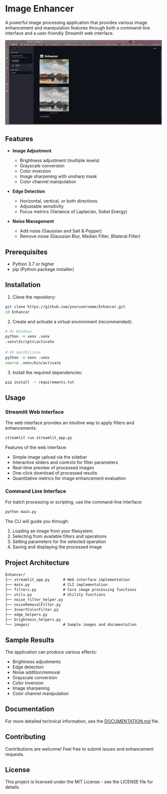 # Image Enhancer

A powerful image processing application that provides various image enhancement and manipulation features through both a command-line interface and a user-friendly Streamlit web interface.

![Streamlit Interface](images/streamlit.png)

## Features

- **Image Adjustment**
  - Brightness adjustment (multiple levels)
  - Grayscale conversion
  - Color inversion
  - Image sharpening with unsharp mask
  - Color channel manipulation

- **Edge Detection**
  - Horizontal, vertical, or both directions
  - Adjustable sensitivity
  - Focus metrics (Variance of Laplacian, Sobel Energy)

- **Noise Management**
  - Add noise (Gaussian and Salt & Pepper)
  - Remove noise (Gaussian Blur, Median Filter, Bilateral Filter)

## Prerequisites

- Python 3.7 or higher
- pip (Python package installer)

## Installation

1. Clone the repository:
```bash
git clone https://github.com/yourusername/Enhancer.git
cd Enhancer
```

2. Create and activate a virtual environment (recommended):
```bash
# On Windows
python -m venv .venv
.venv\Scripts\activate

# On macOS/Linux
python -m venv .venv
source .venv/bin/activate
```

3. Install the required dependencies:
```bash
pip install -r requirements.txt
```

## Usage

### Streamlit Web Interface

The web interface provides an intuitive way to apply filters and enhancements:

```bash
streamlit run streamlit_app.py
```

Features of the web interface:
- Simple image upload via the sidebar
- Interactive sliders and controls for filter parameters
- Real-time preview of processed images
- One-click download of processed results
- Quantitative metrics for image enhancement evaluation

### Command Line Interface

For batch processing or scripting, use the command-line interface:

```bash
python main.py
```

The CLI will guide you through:
1. Loading an image from your filesystem
2. Selecting from available filters and operations
3. Setting parameters for the selected operation
4. Saving and displaying the processed image

## Project Architecture

```
Enhancer/
├── streamlit_app.py      # Web interface implementation
├── main.py               # CLI implementation
├── filters.py            # Core image processing functions
├── utils.py              # Utility functions
├── noise_filter_helper.py
├── noiseRemovalFilter.py
├── InvertColorFilter.py
├── edge_helpers.py
├── brightness_helpers.py
└── images/               # Sample images and documentation
```

## Sample Results

The application can produce various effects:

- Brightness adjustments
- Edge detection
- Noise addition/removal
- Grayscale conversion
- Color inversion
- Image sharpening
- Color channel manipulation

## Documentation

For more detailed technical information, see the [DOCUMENTATION.md](DOCUMENTATION.md) file.

## Contributing

Contributions are welcome! Feel free to submit issues and enhancement requests.

## License

This project is licensed under the MIT License - see the LICENSE file for details.
